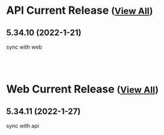 
# API Current Release <small>([View All](/API.md))</small>
## 5.34.10 (2022-1-21)
sync with web

<br><br>
# Web Current Release <small>([View All](/Web.md))</small>
## 5.34.11 (2022-1-27)
sync with api

  